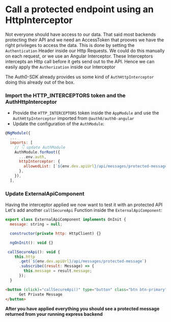 # Call a protected endpoint using an HttpInterceptor

Not everyone should have access to our data. That said most backends protecting their API and we need an AccessToken that prooves 
we have the right privileges to access the data.
This is done by setting the `Authentication` Header inside our Http Requests. We could do this manually on each
request, or we use an Angular Interceptor.
These Interceptors intercepts an Http call before it gets send out to the API. Hence we can easily apply the `Authorization` inside
our Interceptor

The Auth0-SDK already provides us some kind of `AuthHttpInterceptor` doing this already out of the box.

### Import the HTTP_INTERCEPTORS token and the AuthHttpInterceptor

- Provide the `HTTP_INTERCEPTORS` token inside the `AppModule` and use the `AuthHttpInterceptor` imported from `@auth0/auth0-angular`
- Update the configuration of the `AuthModule`:

```javascript
@NgModule({
  ...
  imports: [
    // 👇 update AuthModule
    AuthModule.forRoot({
      ...env.auth,
      httpInterceptor: {
        allowedList: [`${env.dev.apiUrl}/api/messages/protected-message`],
      },
    }),
  ],

```

### Update ExternalApiComponent

Having the interceptor applied we now want to test it with an protected API
Let's add another `callSecureApi` Function inside the `ExternalApiComponent`:

```javascript
export class ExternalApiComponent implements OnInit {
  message: string = null;

  constructor(private http: HttpClient) {}

  ngOnInit(): void {}

 callSecureApi(): void {
    this.http
      .get(`${env.dev.apiUrl}/api/messages/protected-message`)
      .subscribe((result: Message) => {
        this.message = result.message;
      });
  }
```

```html
<button (click)="callSecureApi()" type="button" class="btn btn-primary">
      Get Private Message
</button>
```

**After you have applied everything you should see a protected message returned from your running express backend**
